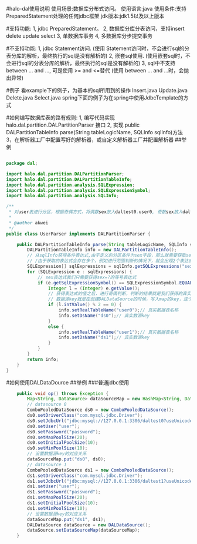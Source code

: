 #halo-dal使用说明
使用场景:数据库分布式访问。
使用语言:java
使用条件:支持PreparedStatement处理的任何jdbc框架
jdk版本:jdk1.5以及以上版本

#支持功能:
1, jdbc PreparedStatement。
2, 数据库分库分表访问，支持insert delete update select
3, 单数据库事务
4, 多数据库分步提交事务

#不支持功能:
1, jdbc Statement访问. (使用 Statement访问时，不会进行sql的分表分库的解析，最终执行的sql是没有解析的)
2, 嵌套sql使用. (使用嵌套sql时，不会进行sql的分表分库的解析，最终执行的sql是没有解析的)
3, sql中不支持between ... and ..., 可是使用 >= and <=替代 (使用 between ... and ...时，会抛出异常)

#例子
看example下的例子，为基本的sql所用到的操作
Insert.java Update.java Delete.java Select.java
spring下面的例子为在spring中使用JdbcTemplate的方式

#如何编写数据库表的路有规则:
1, 编写代码实现 halo.dal.partition.DALPartitionParser 接口
2, 实现 public DALPartitionTableInfo parse(String tableLogicName, SQLInfo sqlInfo)方法
3，在解析器工厂中配置写好的解析器，或自定义解析器工厂并配置解析器
##举例

````java

package dal;

import halo.dal.partition.DALPartitionParser;
import halo.dal.partition.DALPartitionTableInfo;
import halo.dal.partition.analysis.SQLExpression;
import halo.dal.partition.analysis.SQLExpressionSymbol;
import halo.dal.partition.analysis.SQLInfo;

/**
 * 对user表进行分区，根据奇偶方式，将偶数sex放入daltest0.user0, 奇数sex放入daltest1.user1
 * 
 * @author akwei
 */
public class UserParser implements DALPartitionParser {

    public DALPartitionTableInfo parse(String tableLogicName, SQLInfo sqlInfo) {
        DALPartitionTableInfo info = new DALPartitionTableInfo();
        // 从sqlInfo获得条件表达式,由于定义的分区条件为sex字段，那么就需要获取sex字段的表达式
        // /由于获取的表达式会存在多个，例如进行范围判断的情况下，就会出现2个表达式，因此会返回一个数组
        SQLExpression[] sqlExpressions = sqlInfo.getSQLExpressions("sex");
        for (SQLExpression e : sqlExpressions) {
            // sex表达式我们只需要获得sex=?的等号表达式
            if (e.getSqlExpressionSymbol() == SQLExpressionSymbol.EQUAL) {
                Integer l = (Integer) e.getValue();
                // 获得表达式的值之后，进行奇偶判断，判断的结果就是我们获得的真实数据源key与表名称
                // 数据源key就是在创建DALDataSource的时候，写入map的key，这个key与真实的DataSource一一对应
                if (l.intValue() % 2 == 0) {
                    info.setRealTableName("user0");// 真实数据表名称
                    info.setDsName("ds0");// 真实数源key
                }
                else {
                    info.setRealTableName("user1");// 真实数据表名称
                    info.setDsName("ds1");// 真实数源key
                }
            }
        }
        return info;
    }
}

````

#如何使用DALDataDource
##举例
###普通jdbc使用
````java
    public void op() throws Exception {
        Map<String, DataSource> dataSourceMap = new HashMap<String, DataSource>();
        // datasource 0
        ComboPooledDataSource ds0 = new ComboPooledDataSource();
        ds0.setDriverClass("com.mysql.jdbc.Driver");
        ds0.setJdbcUrl("jdbc:mysql://127.0.0.1:3306/daltest0?useUnicode=true&characterEncoding=UTF-8");
        ds0.setUser("user");
        ds0.setPassword("password");
        ds0.setMaxPoolSize(20);
        ds0.setInitialPoolSize(10);
        ds0.setMinPoolSize(10);
        // 设置数据源key的对应关系
        dataSourceMap.put("ds0", ds0);
        // datasource 1
        ComboPooledDataSource ds1 = new ComboPooledDataSource();
        ds1.setDriverClass("com.mysql.jdbc.Driver");
        ds1.setJdbcUrl("jdbc:mysql://127.0.0.1:3306/daltest1?useUnicode=true&characterEncoding=UTF-8");
        ds1.setUser("user");
        ds1.setPassword("password");
        ds1.setMaxPoolSize(20);
        ds1.setInitialPoolSize(10);
        ds1.setMinPoolSize(10);
        // 设置数据源key的对应关系
        dataSourceMap.put("ds1", ds1);
        DALDataSource dataSource = new DALDataSource();
        dataSource.setDataSourceMap(dataSourceMap);
    }
````

